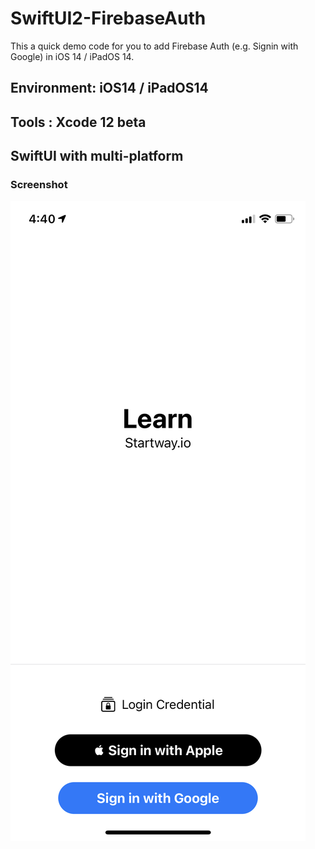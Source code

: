 # SwiftUI2-FirebaseAuth
This a quick demo code for you to add Firebase Auth (e.g. Signin with Google) in iOS 14 / iPadOS 14.

## Environment: iOS14 / iPadOS14
## Tools : Xcode 12 beta
## SwiftUI with multi-platform

### Screenshot
![Preview](https://raw.githubusercontent.com/1998code/SwiftUI2-FirebaseAuth/master/preview.png)
